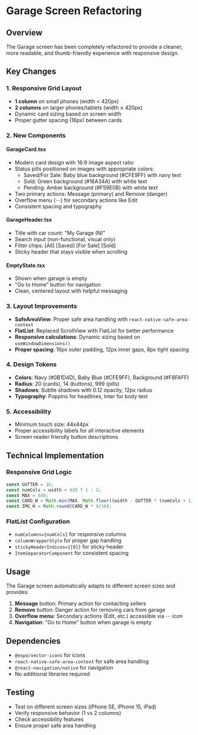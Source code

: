 # Garage Screen Refactoring

## Overview
The Garage screen has been completely refactored to provide a cleaner, more readable, and thumb-friendly experience with responsive design.

## Key Changes

### 1. Responsive Grid Layout
- **1 column** on small phones (width < 420px)
- **2 columns** on larger phones/tablets (width ≥ 420px)
- Dynamic card sizing based on screen width
- Proper gutter spacing (16px) between cards

### 2. New Components

#### GarageCard.tsx
- Modern card design with 16:9 image aspect ratio
- Status pills positioned on images with appropriate colors:
  - Saved/For Sale: Baby blue background (#CFE9FF) with navy text
  - Sold: Green background (#16A34A) with white text
  - Pending: Amber background (#F59E0B) with white text
- Two primary actions: Message (primary) and Remove (danger)
- Overflow menu (⋯) for secondary actions like Edit
- Consistent spacing and typography

#### GarageHeader.tsx
- Title with car count: "My Garage (N)"
- Search input (non-functional, visual only)
- Filter chips: [All] [Saved] [For Sale] [Sold]
- Sticky header that stays visible when scrolling

#### EmptyState.tsx
- Shown when garage is empty
- "Go to Home" button for navigation
- Clean, centered layout with helpful messaging

### 3. Layout Improvements
- **SafeAreaView**: Proper safe area handling with `react-native-safe-area-context`
- **FlatList**: Replaced ScrollView with FlatList for better performance
- **Responsive calculations**: Dynamic sizing based on `useWindowDimensions()`
- **Proper spacing**: 16px outer padding, 12px inner gaps, 8px tight spacing

### 4. Design Tokens
- **Colors**: Navy (#0B1D4D), Baby Blue (#CFE9FF), Background (#F8FAFF)
- **Radius**: 20 (cards), 14 (buttons), 999 (pills)
- **Shadows**: Subtle shadows with 0.12 opacity, 12px radius
- **Typography**: Poppins for headlines, Inter for body text

### 5. Accessibility
- Minimum touch size: 44x44px
- Proper accessibility labels for all interactive elements
- Screen reader friendly button descriptions

## Technical Implementation

### Responsive Grid Logic
```typescript
const GUTTER = 16;
const numCols = width < 420 ? 1 : 2;
const MAX = 540;
const CARD_W = Math.min(MAX, Math.floor((width - GUTTER * (numCols + 1)) / numCols));
const IMG_H = Math.round(CARD_W * 9/16);
```

### FlatList Configuration
- `numColumns={numCols}` for responsive columns
- `columnWrapperStyle` for proper gap handling
- `stickyHeaderIndices={[0]}` for sticky header
- `ItemSeparatorComponent` for consistent spacing

## Usage

The Garage screen automatically adapts to different screen sizes and provides:
1. **Message** button: Primary action for contacting sellers
2. **Remove** button: Danger action for removing cars from garage
3. **Overflow menu**: Secondary actions (Edit, etc.) accessible via ⋯ icon
4. **Navigation**: "Go to Home" button when garage is empty

## Dependencies
- `@expo/vector-icons` for icons
- `react-native-safe-area-context` for safe area handling
- `@react-navigation/native` for navigation
- No additional libraries required

## Testing
- Test on different screen sizes (iPhone SE, iPhone 15, iPad)
- Verify responsive behavior (1 vs 2 columns)
- Check accessibility features
- Ensure proper safe area handling
